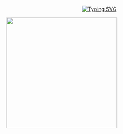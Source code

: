 <p align="center">
<a href="https://github.com/maeumdaerohae?tab=repositories"><img src="https://readme-typing-svg.demolab.com?font=Fira+Code&pause=1000&color=F7F7F7&center=true&vCenter=true&width=500&height=30&lines=Hello bro !;Always+learning+new+things" alt="Typing SVG" /></a>
</p>
<!--Lofiboy-->
<img src="https://media.giphy.com/media/MT5UUV1d4CXE2A37Dg/giphy.gif" width="300" height="300">

<div align="center">
  
